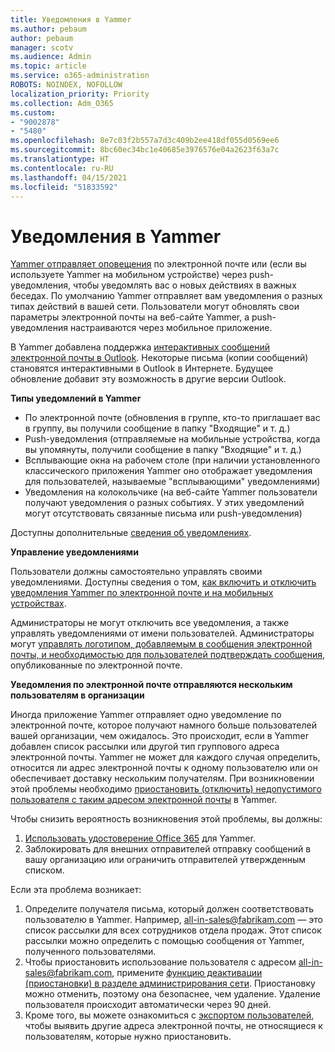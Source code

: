 ```yaml
---
title: Уведомления в Yammer
ms.author: pebaum
author: pebaum
manager: scotv
ms.audience: Admin
ms.topic: article
ms.service: o365-administration
ROBOTS: NOINDEX, NOFOLLOW
localization_priority: Priority
ms.collection: Adm_O365
ms.custom:
- "9002878"
- "5480"
ms.openlocfilehash: 8e7c03f2b557a7d3c409b2ee418df055d0569ee6
ms.sourcegitcommit: 8bc60ec34bc1e40685e3976576e04a2623f63a7c
ms.translationtype: HT
ms.contentlocale: ru-RU
ms.lasthandoff: 04/15/2021
ms.locfileid: "51833592"
---
```

# <a name="notifications-in-yammer"></a>Уведомления в Yammer

[Yammer отправляет оповещения](https://support.microsoft.com/en-gb/office/enable-or-disable-yammer-email-and-phone-notifications-93e530e0-189f-4768-8f28-7683d48cc996) по электронной почте или (если вы используете Yammer на мобильном устройстве) через push-уведомления, чтобы уведомлять вас о новых действиях в важных беседах. По умолчанию Yammer отправляет вам уведомления о разных типах действий в вашей сети. Пользователи могут обновлять свои параметры электронной почты на веб-сайте Yammer, а push-уведомления настраиваются через мобильное приложение. 

В Yammer добавлена поддержка [интерактивных сообщений электронной почты в Outlook](https://techcommunity.microsoft.com/t5/outlook-blog/interactive-yammer-emails-in-outlook-on-the-web-are-here/ba-p/1209420). Некоторые письма (копии сообщений) становятся интерактивными в Outlook в Интернете. Будущее обновление добавит эту возможность в другие версии Outlook.

**Типы уведомлений в Yammer**

- По электронной почте (обновления в группе, кто-то приглашает вас в группу, вы получили сообщение в папку "Входящие" и т. д.)
- Push-уведомления (отправляемые на мобильные устройства, когда вы упомянуты, получили сообщение в папку "Входящие" и т. д.)
- Всплывающие окна на рабочем столе (при наличии установленного классического приложения Yammer оно отображает уведомления для пользователей, называемые "всплывающими" уведомлениями)
- Уведомления на колокольчике (на веб-сайте Yammer пользователи получают уведомления о разных событиях. У этих уведомлений могут отсутствовать связанные письма или push-уведомления)

Доступны дополнительные [сведения об уведомлениях](https://support.microsoft.com/en-gb/office/enable-or-disable-yammer-email-and-phone-notifications-93e530e0-189f-4768-8f28-7683d48cc996).

**Управление уведомлениями**

Пользователи должны самостоятельно управлять своими уведомлениями. Доступны сведения о том, [как включить и отключить уведомления Yammer по электронной почте и на мобильных устройствах](https://support.microsoft.com/en-gb/office/enable-or-disable-yammer-email-and-phone-notifications-93e530e0-189f-4768-8f28-7683d48cc996). 

Администраторы не могут отключить все уведомления, а также управлять уведомлениями от имени пользователей. Администраторы могут [управлять логотипом, добавляемым в сообщения электронной почты, и необходимостью для пользователей подтверждать сообщения](https://docs.microsoft.com/yammer/configure-your-yammer-network/configure-email-and-yammer), опубликованные по электронной почте.

**Уведомления по электронной почте отправляются нескольким пользователям в организации**

Иногда приложение Yammer отправляет одно уведомление по электронной почте, которое получают намного больше пользователей вашей организации, чем ожидалось. Это происходит, если в Yammer добавлен список рассылки или другой тип группового адреса электронной почты. Yammer не может для каждого случая определить, относится ли адрес электронной почты к одному пользователю или он обеспечивает доставку нескольким получателям. При возникновении этой проблемы необходимо [приостановить (отключить) недопустимого пользователя с таким адресом электронной почты](https://docs.microsoft.com/yammer/manage-yammer-users/add-block-or-remove-users#remove-users) в Yammer. 

Чтобы снизить вероятность возникновения этой проблемы, вы должны:

1. [Использовать удостоверение Office 365](https://docs.microsoft.com/yammer/configure-your-yammer-network/enforce-office-365-identity) для Yammer.
2. Заблокировать для внешних отправителей отправку сообщений в вашу организацию или ограничить отправителей утвержденным списком.

Если эта проблема возникает:

1. Определите получателя письма, который должен соответствовать пользователю в Yammer. Например, all-in-sales@fabrikam.com — это список рассылки для всех сотрудников отдела продаж. Этот список рассылки можно определить с помощью сообщения от Yammer, полученного пользователями.
2. Чтобы приостановить использование пользователя с адресом all-in-sales@fabrikam.com, примените [функцию деактивации (приостановки) в разделе администрирования сети](https://docs.microsoft.com/yammer/manage-yammer-users/add-block-or-remove-users#remove-users). Приостановку можно отменить, поэтому она безопаснее, чем удаление. Удаление пользователя происходит автоматически через 90 дней.
3. Кроме того, вы можете ознакомиться с [экспортом пользователей](https://docs.microsoft.com/yammer/manage-security-and-compliance/export-yammer-enterprise-data#ExportUsers), чтобы выявить другие адреса электронной почты, не относящиеся к пользователям, которые нужно приостановить.
